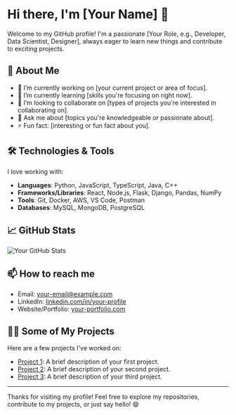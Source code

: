 # Hi there, I'm [Your Name] 👋

Welcome to my GitHub profile! I'm a passionate [Your Role, e.g., Developer, Data Scientist, Designer], always eager to learn new things and contribute to exciting projects.

## 🚀 About Me

- 🔭 I’m currently working on [your current project or area of focus].
- 🌱 I’m currently learning [skills you're focusing on right now].
- 👯 I’m looking to collaborate on [types of projects you're interested in collaborating on].
- 💬 Ask me about [topics you're knowledgeable or passionate about].
- ⚡ Fun fact: [interesting or fun fact about you].

## 🛠️ Technologies & Tools

I love working with:

- **Languages**: Python, JavaScript, TypeScript, Java, C++
- **Frameworks/Libraries**: React, Node.js, Flask, Django, Pandas, NumPy
- **Tools**: Git, Docker, AWS, VS Code, Postman
- **Databases**: MySQL, MongoDB, PostgreSQL

## 📈 GitHub Stats

![Your GitHub Stats](https://github-readme-stats.vercel.app/api?username=your-username&show_icons=true&hide_title=true&count_private=true&hide=prs&theme=radical)

## 📫 How to reach me

- Email: [your-email@example.com](mailto:your-email@example.com)
- LinkedIn: [linkedin.com/in/your-profile](https://linkedin.com/in/your-profile)
- Website/Portfolio: [your-portfolio.com](https://your-portfolio.com)

## 🧑‍💻 Some of My Projects

Here are a few projects I've worked on:

- [Project 1](https://github.com/your-username/project1): A brief description of your first project.
- [Project 2](https://github.com/your-username/project2): A brief description of your second project.
- [Project 3](https://github.com/your-username/project3): A brief description of your third project.

---

Thanks for visiting my profile! Feel free to explore my repositories, contribute to my projects, or just say hello! 😄

